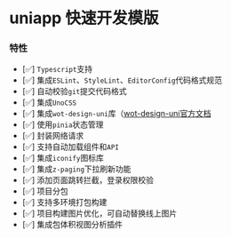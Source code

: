 # uniapp 快速开发模版

### 特性

- [✅] `Typescript`支持
- [✅] 集成`ESLint`、`StyleLint`、`EditorConfig`代码格式规范
- [✅] 自动校验`git`提交代码格式
- [✅] 集成`UnoCSS`
- [✅] 集成`wot-design-uni`库（[wot-design-uni官方文档](https://wot-design-uni.cn/)
- [✅] 使用`pinia`状态管理
- [✅] 封装网络请求
- [✅] 支持自动加载组件和`API`
- [✅] 集成`iconify`图标库
- [✅] 集成`z-paging`下拉刷新功能
- [✅] 添加页面跳转拦截，登录权限校验
- [✅] 项目分包
- [✅] 支持多环境打包构建
- [✅] 项目构建图片优化，可自动替换线上图片
- [✅] 集成包体积视图分析插件
